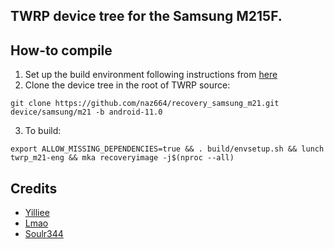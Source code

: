 ## TWRP device tree for the Samsung M215F.

## How-to compile

1. Set up the build environment following instructions from [here](https://github.com/minimal-manifest-twrp/platform_manifest_twrp_aosp)
2. Clone the device tree in the root of TWRP source:
```
git clone https://github.com/naz664/recovery_samsung_m21.git device/samsung/m21 -b android-11.0
```
3. To build:
```
export ALLOW_MISSING_DEPENDENCIES=true && . build/envsetup.sh && lunch twrp_m21-eng && mka recoveryimage -j$(nproc --all)
```

## Credits
- [Yilliee](https://github.com/Yilliee)
- [Lmao](https://github.com/LMAO-armv8)
- [Soulr344](https://github.com/soulr344)
